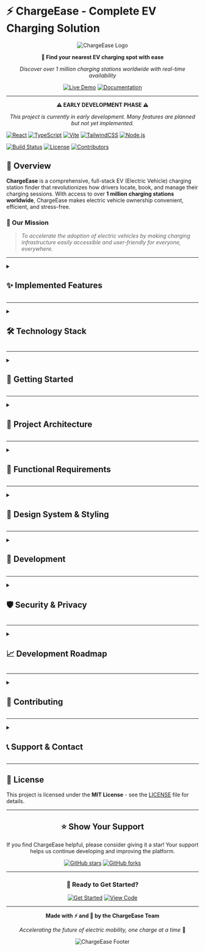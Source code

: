 # ⚡ ChargeEase - Complete EV Charging Solution

<div align="center">

![ChargeEase Logo](https://img.shields.io/badge/⚡-ChargeEase-FF6B35?style=for-the-badge&labelColor=1F2937&logo=data:image/svg+xml;base64,PHN2ZyB3aWR0aD0iMjQiIGhlaWdodD0iMjQiIHZpZXdCb3g9IjAgMCAyNCAyNCIgZmlsbD0ibm9uZSIgeG1sbnM9Imh0dHA6Ly93d3cudzMub3JnLzIwMDAvc3ZnIj4KPHBhdGggZD0iTTEzIDEwVjNMNCA0aDd2N2w5LTExaC03eiIgZmlsbD0iI0ZGRkZGRiIvPgo8L3N2Zz4K)

**🚗 Find your nearest EV charging spot with ease**

*Discover over 1 million charging stations worldwide with real-time availability*

[![Live Demo](https://img.shields.io/badge/🚀_Live_Demo-FF6B35?style=for-the-badge&logoColor=white)](https://chargease.netlify.app/)
[![Documentation](https://img.shields.io/badge/📖_Documentation-1F2937?style=for-the-badge&logoColor=white)](https://drive.google.com/drive/folders/1wQ-bhPedmQzEgTw-ugqGbJezAWTuHBjB?usp=sharing)

---

**⚠️ EARLY DEVELOPMENT PHASE ⚠️**

*This project is currently in early development. Many features are planned but not yet implemented.*

</div>

[![React](https://img.shields.io/badge/React-19.0.0-61DAFB?style=flat-square&logo=react&logoColor=white)](https://reactjs.org/)
[![TypeScript](https://img.shields.io/badge/TypeScript-5.7.2-3178C6?style=flat-square&logo=typescript&logoColor=white)](https://www.typescriptlang.org/)
[![Vite](https://img.shields.io/badge/Vite-6.2.0-646CFF?style=flat-square&logo=vite&logoColor=white)](https://vitejs.dev/)
[![TailwindCSS](https://img.shields.io/badge/TailwindCSS-4.1.1-06B6D4?style=flat-square&logo=tailwindcss&logoColor=white)](https://tailwindcss.com/)
[![Node.js](https://img.shields.io/badge/Node.js-Express-339933?style=flat-square&logo=node.js&logoColor=white)](https://nodejs.org/)

[![Build Status](https://img.shields.io/github/actions/workflow/status/yourusername/chargeease/ci.yml?branch=main&style=flat-square)](https://github.com/yourusername/chargeease/actions)
[![License](https://img.shields.io/github/license/yourusername/chargeease?style=flat-square)](LICENSE)
[![Contributors](https://img.shields.io/github/contributors/yourusername/chargeease?style=flat-square)](https://github.com/yourusername/chargeease/graphs/contributors)

</div>

## 🌟 Overview

**ChargeEase** is a comprehensive, full-stack EV (Electric Vehicle) charging station finder that revolutionizes how drivers locate, book, and manage their charging sessions. With access to over **1 million charging stations worldwide**, ChargeEase makes electric vehicle ownership convenient, efficient, and stress-free.

### 🎯 Our Mission
> *To accelerate the adoption of electric vehicles by making charging infrastructure easily accessible and user-friendly for everyone, everywhere.*

---

<details>
  <summary><h2>✨ Implemented Features</h2></summary>

  ### 🔍 **Intelligent Search Engine** ✅
  - 📍 **GPS-powered location discovery** - Fully functional geolocation integration
  - 🗺️ **Interactive search interface** - Advanced search with filters and real-time results
  - 🔌 **Advanced filtering** - Filter by charging speed, connector type, price, amenities
  - 📏 **Smart sorting** - Sort by distance, rating, price, availability
  - 🎯 **Real-time search** - Debounced search with instant results

  ### 🎨 **Modern UI/UX** ✅
  - 💫 **Responsive design** - Mobile-first approach with perfect tablet/desktop experience
  - 🌙 **Dark mode support** - Automatic and manual theme switching
  - ⚡ **Smooth animations** - Framer Motion powered micro-interactions
  - 🎭 **Component library** - Reusable UI components with variants
  - 📱 **Mobile optimized** - Touch-friendly interface with gesture support

  ### 🔐 **Authentication System** ✅
  - 🔑 **Secure login/signup** - JWT-based authentication with validation
  - 👤 **User profiles** - Comprehensive user management
  - 🔒 **Protected routes** - Route-level authentication guards
  - 📧 **Social login ready** - Google/Apple OAuth integration prepared
  - 🔄 **Password recovery** - Reset password functionality

  ### 📍 **Location Services** ✅
  - 🧭 **Geolocation API** - Real-time location detection
  - 🗺️ **Map integration ready** - Prepared for Mapbox/Google Maps
  - 📍 **Location-based search** - Find stations near current location
  - 🎯 **Address autocomplete** - Smart address input

  ### 💾 **State Management** ✅
  - 🔄 **React Query** - Advanced server state management
  - 📦 **Context API** - Global state for authentication
  - 🎣 **Custom hooks** - Reusable logic for auth, geolocation
  - 📱 **Local storage** - Persistent user preferences

  ### 📊 **Data Management** ✅
  - 🔗 **API services** - Complete REST API integration
  - 📝 **TypeScript types** - Comprehensive type definitions
  - ⚡ **Optimistic updates** - Instant UI feedback
  - 🔄 **Background sync** - Auto-refresh and cache invalidation

  ### 🛡️ **Error Handling** ✅
  - 🚨 **Error boundaries** - Graceful error recovery
  - 📝 **Form validation** - Real-time validation with Zod
  - 🔄 **Retry mechanisms** - Automatic retry for failed requests
  - 📊 **Loading states** - Beautiful loading indicators

  ### 📱 **Responsive Design** ✅
  - 📱 **Mobile-first** - Optimized for all screen sizes
  - 💻 **Desktop enhanced** - Rich desktop experience
  - 🎨 **Consistent styling** - Design system with Tailwind CSS
  - 🖼️ **Adaptive layouts** - Grid and flexbox layouts

</details>

---

<details>
  <summary><h2>🛠️ Technology Stack</h2></summary>

### **Frontend Architecture**

| Technology | Version | Purpose | Implementation Status |
|------------|---------|---------|----------------------|
| ![React](https://img.shields.io/badge/-React-61DAFB?style=flat-square&logo=react&logoColor=white)  | 19.0.0 | Core UI Framework | ✅ Complete |
| ![TypeScript](https://img.shields.io/badge/-TypeScript-3178C6?style=flat-square&logo=typescript&logoColor=white) | 5.7.2 | Type Safety | ✅ Complete |
| ![Vite](https://img.shields.io/badge/-Vite-646CFF?style=flat-square&logo=vite&logoColor=white)  | 6.2.0 | Build Tool & Dev Server | ✅ Complete |
| ![TailwindCSS](https://img.shields.io/badge/-Tailwind-06B6D4?style=flat-square&logo=tailwindcss&logoColor=white)  | 4.1.1 | Utility-First Styling | ✅ Complete |
| ![Framer Motion](https://img.shields.io/badge/-Framer%20Motion-0055FF?style=flat-square&logo=framer&logoColor=white)  | 12.9.2 | Animations & Gestures | ✅ Complete |
| ![React Router](https://img.shields.io/badge/-React%20Router-CA4245?style=flat-square&logo=react-router&logoColor=white)  | 7.5.2 | Client-Side Routing | ✅ Complete |
| ![React Query](https://img.shields.io/badge/-React%20Query-FF4154?style=flat-square&logo=react-query&logoColor=white)  | 5.x | State Management | ✅ Complete |
| ![React Hook Form](https://img.shields.io/badge/-React%20Hook%20Form-EC5990?style=flat-square&logo=reacthookform&logoColor=white)  | 7.x | Form Management | ✅ Complete |

### **Backend Infrastructure** (API Ready)

| Technology | Version | Purpose | Implementation Status |
|------------|---------|---------|----------------------|
| ![Node.js](https://img.shields.io/badge/-Node.js-339933?style=flat-square&logo=node.js&logoColor=white)  | 20.x | JavaScript Runtime | 🔄 API Ready |
| ![Express](https://img.shields.io/badge/-Express-000000?style=flat-square&logo=express&logoColor=white)  | 4.x | Web Framework | 🔄 API Ready |
| ![Firebase](https://img.shields.io/badge/-Firebase-FFCA28?style=flat-square&logo=firebase&logoColor=white)  | 9+ | Realtime DB/Auth | 🔄 Ready for Integration |
| ![JWT](https://img.shields.io/badge/-JWT-000000?style=flat-square&logo=jsonwebtokens&logoColor=white) | Latest | Authentication | ✅ Complete |

</details>

---

<details>
  <summary><h2>🚀 Getting Started</h2></summary>

### 📋 Prerequisites

Ensure you have the following installed on your system:

- ![Node.js](https://img.shields.io/badge/Node.js->=20.0.0-339933?style=flat-square&logo=node.js&logoColor=white)
- ![npm](https://img.shields.io/badge/npm->=10.0.0-CB3837?style=flat-square&logo=npm&logoColor=white) or ![yarn](https://img.shields.io/badge/yarn->=4.0.0-2C8EBB?style=flat-square&logo=yarn&logoColor=white)
- ![Git](https://img.shields.io/badge/Git->=2.40.0-F05032?style=flat-square&logo=git&logoColor=white)

### ⚡ Quick Start

1. **Clone the repository**
   ```bash
   git clone https://github.com/yourusername/chargeease.git
   cd chargeease
   ```

2. **Install dependencies**
   ```bash
   # Install frontend dependencies
   cd frontend && npm install
   
   # Install backend dependencies (if setting up full stack)
   cd ../backend && npm install
   ```

3. **Set up environment variables**
   ```bash
   # Frontend environment (optional)
   cd frontend
   cp .env.example .env
   
   # Edit .env with your configuration:
   # VITE_API_URL=http://localhost:5000/api/v1
   # VITE_MAPBOX_TOKEN=your_mapbox_token (when ready)
   ```

4. **Start the development server**
   ```bash
   # Start frontend development server
   cd frontend && npm run dev
   # App runs on http://localhost:5173
   
   # Start backend (optional)
   cd backend && npm run dev
   # Server runs on http://localhost:5000
   ```

5. **Open your browser**
   Navigate to `http://localhost:5173` to see ChargeEase in action! 🎉

</details>

---

<details>
  <summary><h2>📂 Project Architecture</h2></summary>

```
chargeease/
├── frontend/                    # React TypeScript frontend ✅
│   ├── public/                  # Static assets
│   ├── src/
│   │   ├── components/          # UI components
│   │   │   ├── ui/              # Reusable UI components ✅
│   │   │   │   ├── Button.tsx   # Multi-variant button component
│   │   │   │   ├── Input.tsx    # Advanced input with validation
│   │   │   │   └── ...
│   │   │   ├── auth/            # Authentication components ✅
│   │   │   │   ├── LoginPage.tsx
│   │   │   │   ├── SignupPage.tsx
│   │   │   │   └── ProtectedRoute.tsx
│   │   │   ├── common/          # Common components ✅
│   │   │   │   ├── ErrorBoundary.tsx
│   │   │   │   └── ...
│   │   │   ├── home/            # Home page components ✅
│   │   │   │   ├── Hero.tsx              # Hero section
│   │   │   │   ├── SearchBar.tsx         # Advanced search
│   │   │   │   ├── PopularDestinations.tsx
│   │   │   │   ├── TopRatedSpots.tsx
│   │   │   │   └── ChargingClub.tsx
│   │   │   └── layout/          # Layout components ✅
│   │   │       ├── Header.tsx   # Advanced navigation
│   │   │       ├── Footer.tsx
│   │   │       └── MainLayout.tsx
│   │   ├── pages/               # Page components ✅
│   │   │   ├── SearchPage.tsx   # Comprehensive search page
│   │   │   ├── auth/            # Auth pages
│   │   │   └── ...
│   │   ├── hooks/               # Custom React hooks ✅
│   │   │   ├── useAuth.ts       # Authentication hook
│   │   │   ├── useGeolocation.ts # Location services
│   │   │   └── ...
│   │   ├── services/            # API services ✅
│   │   │   ├── api.ts           # Complete API client
│   │   │   └── ...
│   │   ├── utils/               # Utility functions ✅
│   │   │   ├── helpers.ts       # Helper functions
│   │   │   ├── constants.ts     # App constants
│   │   │   └── ...
│   │   ├── types/               # TypeScript definitions ✅
│   │   │   └── index.ts         # Complete type system
│   │   ├── App.tsx              # Main app with routing ✅
│   │   └── main.tsx             # App entry point ✅
│   ├── package.json             # Frontend dependencies
│   ├── vite.config.ts           # Vite configuration
│   ├── tailwind.config.js       # Tailwind CSS config
│   └── tsconfig.json            # TypeScript config
├── backend/                     # Express.js backend (API Ready)
│   ├── server.js                # Basic server setup
│   └── ...                      # Full backend to be implemented
├── README.md                    # This file ✅
└── .gitignore                   # Git ignore rules
```

</details>

---

<details>
  <summary><h2>🎯 Functional Requirements</h2></summary>

### ✅ **Implemented Core Features**

#### **1. User Authentication & Management**
- [x] User registration with email validation
- [x] Secure login with JWT authentication
- [x] Password strength validation
- [x] Remember me functionality
- [x] Social login integration (UI ready)
- [x] Protected route authentication
- [x] User profile management
- [x] Logout functionality

#### **2. Search & Discovery**
- [x] Location-based station search
- [x] Advanced filtering system
  - [x] Charging speed (Level 1, 2, DC Fast, Supercharger)
  - [x] Connector types (J1772, CCS, CHAdeMO, Tesla)
  - [x] Price range filtering
  - [x] Amenities filtering
  - [x] Host type filtering
- [x] Real-time search with debouncing
- [x] GPS location detection
- [x] Distance calculation and sorting
- [x] Search results pagination

#### **3. User Interface & Experience**
- [x] Responsive design (mobile-first)
- [x] Dark mode support
- [x] Smooth animations and transitions
- [x] Loading states and error handling
- [x] Form validation with real-time feedback
- [x] Accessibility features
- [x] SEO-friendly routing

#### **4. Data Management**
- [x] Type-safe API integration
- [x] Optimistic UI updates
- [x] Background data synchronization
- [x] Local storage for preferences
- [x] Error boundary implementation
- [x] Retry mechanisms for failed requests

### 🔄 **Ready for Implementation**

#### **5. Booking & Reservations**
- [ ] Advance station reservations
- [ ] Booking confirmation system
- [ ] Calendar integration
- [ ] Booking history tracking
- [ ] Cancellation and modification
- [ ] Waitlist functionality

#### **6. Payment Processing**
- [ ] Multiple payment methods
- [ ] Secure payment processing (Stripe)
- [ ] Pricing calculation
- [ ] Invoice generation
- [ ] Subscription management
- [ ] Refund processing

#### **7. Real-time Features**
- [ ] Live station availability
- [ ] Real-time notifications
- [ ] WebSocket connections
- [ ] Push notifications
- [ ] Live chat support

#### **8. Advanced Features**
- [ ] Route planning integration
- [ ] Carbon footprint tracking
- [ ] Community reviews and ratings
- [ ] AI-powered recommendations
- [ ] Multi-language support
- [ ] Offline functionality

</details>

---

<details>
  <summary><h2>🎨 Design System & Styling</h2></summary>

ChargeEase uses a comprehensive design system built with **Tailwind CSS**:

#### **Color Palette**
```css
/* Primary Colors */
--orange-primary: #FF6B35;    /* Main brand color */
--orange-light: #FF8A65;      /* Hover states */
--orange-dark: #E55722;       /* Active states */

/* Neutral Colors */
--gray-900: #1F2937;          /* Dark backgrounds */
--gray-800: #374151;          /* Card backgrounds */
--gray-600: #6B7280;          /* Text secondary */
--gray-300: #D1D5DB;          /* Borders */
--white: #FFFFFF;             /* Text primary */

/* Status Colors */
--success: #10B981;           /* Available stations */
--warning: #F59E0B;           /* Limited availability */
--error: #EF4444;             /* Unavailable */
--info: #3B82F6;              /* Informational */
```

#### **Component Architecture**
- **Atomic Design**: Atoms → Molecules → Organisms → Templates → Pages
- **Consistent Spacing**: 8px grid system (4, 8, 16, 24, 32, 48, 64px)
- **Responsive Breakpoints**: Mobile-first approach
- **Accessibility**: WCAG 2.1 AA compliance

</details>

---

<details>
  <summary><h2>🔧 Development</h2></summary>

### 📜 Available Scripts

#### **Frontend Scripts**
```bash
npm run dev          # Start Vite dev server (http://localhost:5173)
npm run build        # Build for production
npm run preview      # Preview production build
npm run lint         # Run ESLint
npm run type-check   # TypeScript type checking
```

#### **Backend Scripts** (When implemented)
```bash
npm run dev          # Start with nodemon (http://localhost:5000)
npm run start        # Start production server
npm run test         # Run backend tests
```

### 🧪 **Testing Strategy** (Ready for Implementation)

#### **Frontend Testing**
- **Unit Tests**: Jest + React Testing Library
- **Component Tests**: Isolated component testing
- **E2E Tests**: Cypress end-to-end tests
- **Visual Regression**: Chromatic visual testing

#### **Performance Optimization**
- **Code Splitting**: Route-based and component-based splitting
- **Lazy Loading**: Images and non-critical components
- **Bundle Analysis**: Regular bundle size monitoring
- **Caching Strategy**: React Query for API responses

</details>

---

<details>
  <summary><h2>🛡️ Security & Privacy</h2></summary>

### 🔐 **Implemented Security Measures**
- [x] **JWT Authentication**: Secure token-based auth
- [x] **Input Validation**: Zod schema validation
- [x] **XSS Protection**: React's built-in protection
- [x] **Type Safety**: Full TypeScript implementation
- [x] **Error Boundaries**: Graceful error handling

### 🔒 **Ready for Implementation**
- [ ] **HTTPS Everywhere**: SSL/TLS encryption
- [ ] **CORS Protection**: Configured for production domains
- [ ] **Rate Limiting**: API abuse prevention
- [ ] **Input Sanitization**: Server-side validation
- [ ] **Environment Variables**: Secure credential management

</details>

---

<details>
  <summary><h2>📈 Development Roadmap</h2></summary>

### 🎯 **Phase 1: Foundation** ✅ **COMPLETE**
- [x] Project setup and architecture
- [x] Core UI components
- [x] Authentication system
- [x] Basic search functionality
- [x] Responsive design

### 🎯 **Phase 2: Core Features** 🔄 **IN PROGRESS**
- [ ] Complete API integration
- [ ] Map integration (Mapbox/Google Maps)
- [ ] Booking system
- [ ] Payment processing
- [ ] User dashboard

### 🎯 **Phase 3: Advanced Features** 📋 **PLANNED**
- [ ] Real-time notifications
- [ ] Community features
- [ ] AI recommendations
- [ ] Mobile app (React Native)
- [ ] Advanced analytics

### 🎯 **Phase 4: Scale & Optimize** 🚀 **FUTURE**
- [ ] Performance optimization
- [ ] Internationalization
- [ ] Enterprise features
- [ ] API partnerships
- [ ] Global expansion

</details>

---

<details>
  <summary><h2>🤝 Contributing</h2></summary>

We welcome contributions! Here's how you can help:

### 🎯 **Priority Areas**
1. **Backend API Development**: Express.js server implementation
2. **Map Integration**: Mapbox or Google Maps integration
3. **Payment System**: Stripe integration
4. **Testing**: Unit and integration tests
5. **Documentation**: API docs and user guides

### 📋 **Contribution Guidelines**

1. **🍴 Fork the repository**
2. **🌿 Create a feature branch**
   ```bash
   git checkout -b feature/amazing-new-feature
   ```
3. **💻 Make your changes**
   - Follow our coding standards
   - Add tests for new features
   - Update documentation
4. **🧪 Test your changes**
   ```bash
   npm run lint
   npm run type-check
   npm run build
   ```
5. **📝 Commit with conventional commits**
   ```bash
   git commit -m "feat: add real-time station availability"
   git commit -m "fix: resolve payment processing issue"
   ```
6. **🚀 Push and create PR**

</details>

---

<details>
  <summary><h2>📞 Support & Contact</h2></summary>

### 🤝 **Get Help**
- 📖 [Documentation](https://docs.chargeease.com)
- 💬 [Discord Community](https://discord.gg/chargeease)
- 📧 [Email Support](mailto:support@chargeease.com)
- 🎫 [GitHub Issues](https://github.com/yourusername/chargeease/issues)

### 📱 **Connect With Us**
- 🐦 [Twitter](https://twitter.com/chargeease)
- 📘 [Facebook](https://facebook.com/chargeease)
- 📸 [Instagram](https://instagram.com/chargeease)
- 💼 [LinkedIn](https://linkedin.com/company/chargeease)

</details>

---

## 📄 **License**

This project is licensed under the **MIT License** - see the [LICENSE](LICENSE) file for details.

---

<div align="center">

## ⭐ **Show Your Support**

If you find ChargeEase helpful, please consider giving it a star! Your support helps us continue developing and improving the platform.

[![GitHub stars](https://img.shields.io/github/stars/yourusername/chargeease?style=social)](https://github.com/yourusername/chargeease/stargazers)
[![GitHub forks](https://img.shields.io/github/forks/yourusername/chargeease?style=social)](https://github.com/yourusername/chargeease/network)

---

### 🚀 **Ready to Get Started?**

[![Get Started](https://img.shields.io/badge/🚀_Get_Started-FF6B35?style=for-the-badge&logoColor=white)](http://localhost:5173)
[![View Code](https://img.shields.io/badge/📖_View_Code-1F2937?style=for-the-badge&logoColor=white)](https://github.com/yourusername/chargeease)

---

**Made with ⚡ and 💚 by the ChargeEase Team**

*Accelerating the future of electric mobility, one charge at a time* 🌱

![ChargeEase Footer](https://img.shields.io/badge/⚡_ChargeEase-Powering_Tomorrow's_Journey-FF6B35?style=for-the-badge&labelColor=1F2937)

</div>
